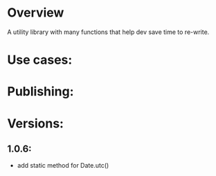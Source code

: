 # Overview
A utility library with many functions that help dev save time to re-write.
# Use cases:
# Publishing:
# Versions:
## 1.0.6: 
- add static method for Date.utc()
